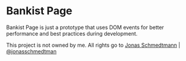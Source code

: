 # Bankist Page

Bankist Page is just a prototype that uses DOM events for better performance and best practices during development.

This project is not owned by me. All rights go to [Jonas Schmedtmann](https://codingheroes.io) | [@jonasschmedtman](https://twitter.com/jonasschmedtman)
